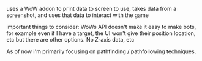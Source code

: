 uses a WoW addon to print data to screen to use, takes data from a screenshot, and uses that data to interact with the game<br>

important things to consider: WoWs API doesn't make it easy to make bots, for example even if I have a target, the UI won't give their position location, etc but there are other options. No Z-axis data, etc

As of now i'm primarily focusing on pathfinding / pathfollowing techniques.

